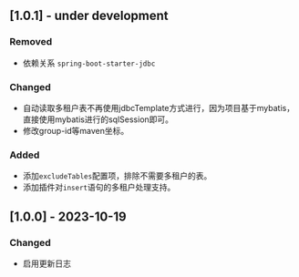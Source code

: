 ## [1.0.1] - under development
### Removed
- 依赖关系 `spring-boot-starter-jdbc`
### Changed
- 自动读取多租户表不再使用jdbcTemplate方式进行，因为项目基于mybatis，直接使用mybatis进行的sqlSession即可。
- 修改group-id等maven坐标。
### Added
- 添加`excludeTables`配置项，排除不需要多租户的表。
- 添加插件对`insert`语句的多租户处理支持。

## [1.0.0] - 2023-10-19
### Changed
- 启用更新日志